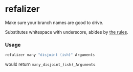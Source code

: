# refalizer

<!-- cargo-rdme start -->

Make sure your branch names are good to drive.

Substitutes whitespace with underscore, abides by [the rules](https://git-scm.com/docs/git-check-ref-format).

### Usage

```bash
refalizer many "disjoint (ish)" Arguments
```
would return `many_disjoint_(ish)_Arguments`

<!-- cargo-rdme end -->
